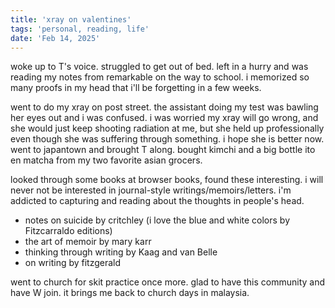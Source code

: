 ```yaml
---
title: 'xray on valentines'
tags: 'personal, reading, life'
date: 'Feb 14, 2025'
---
```


woke up to T's voice. struggled to get out of bed. left in a hurry and was reading my notes from remarkable on the way to school. i memorized so many proofs in my head that i'll be forgetting in a few weeks.

went to do my xray on post street. the assistant doing my test was bawling her eyes out and i was confused. i was worried my xray will go wrong, and she would just keep shooting radiation at me, but she held up professionally even though she was suffering through something. i hope she is better now. went to japantown and brought T along. bought kimchi and a big bottle ito en matcha from my two favorite asian grocers.

looked through some books at browser books, found these interesting. i will never not be interested in journal-style writings/memoirs/letters. i'm addicted to capturing and reading about the thoughts in people's head.

- notes on suicide by critchley (i love the blue and white colors by Fitzcarraldo editions)
- the art of memoir by mary karr
- thinking through writing by Kaag and van Belle
- on writing by fitzgerald

went to church for skit practice once more. glad to have this community and have W join. it brings me back to church days in malaysia.
